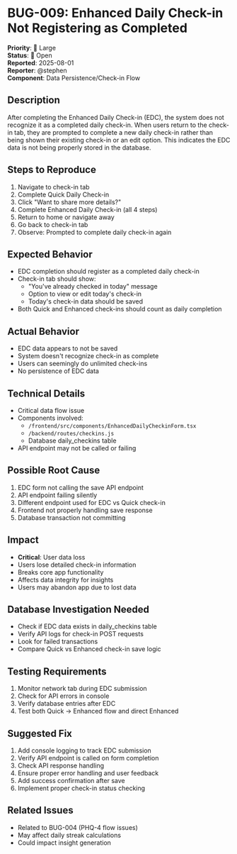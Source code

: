 # BUG-009: Enhanced Daily Check-in Not Registering as Completed

**Priority**: 🔴 Large  
**Status**: 🔄 Open  
**Reported**: 2025-08-01  
**Reporter**: @stephen  
**Component**: Data Persistence/Check-in Flow  

## Description
After completing the Enhanced Daily Check-in (EDC), the system does not recognize it as a completed daily check-in. When users return to the check-in tab, they are prompted to complete a new daily check-in rather than being shown their existing check-in or an edit option. This indicates the EDC data is not being properly stored in the database.

## Steps to Reproduce
1. Navigate to check-in tab
2. Complete Quick Daily Check-in
3. Click "Want to share more details?"
4. Complete Enhanced Daily Check-in (all 4 steps)
5. Return to home or navigate away
6. Go back to check-in tab
7. Observe: Prompted to complete daily check-in again

## Expected Behavior
- EDC completion should register as a completed daily check-in
- Check-in tab should show:
  - "You've already checked in today" message
  - Option to view or edit today's check-in
  - Today's check-in data should be saved
- Both Quick and Enhanced check-ins should count as daily completion

## Actual Behavior
- EDC data appears to not be saved
- System doesn't recognize check-in as complete
- Users can seemingly do unlimited check-ins
- No persistence of EDC data

## Technical Details
- Critical data flow issue
- Components involved:
  - `/frontend/src/components/EnhancedDailyCheckinForm.tsx`
  - `/backend/routes/checkins.js`
  - Database daily_checkins table
- API endpoint may not be called or failing

## Possible Root Cause
1. EDC form not calling the save API endpoint
2. API endpoint failing silently
3. Different endpoint used for EDC vs Quick check-in
4. Frontend not properly handling save response
5. Database transaction not committing

## Impact
- **Critical**: User data loss
- Users lose detailed check-in information
- Breaks core app functionality
- Affects data integrity for insights
- Users may abandon app due to lost data

## Database Investigation Needed
- Check if EDC data exists in daily_checkins table
- Verify API logs for check-in POST requests
- Look for failed transactions
- Compare Quick vs Enhanced check-in save logic

## Testing Requirements
1. Monitor network tab during EDC submission
2. Check for API errors in console
3. Verify database entries after EDC
4. Test both Quick → Enhanced flow and direct Enhanced

## Suggested Fix
1. Add console logging to track EDC submission
2. Verify API endpoint is called on form completion
3. Check API response handling
4. Ensure proper error handling and user feedback
5. Add success confirmation after save
6. Implement proper check-in status checking

## Related Issues
- Related to BUG-004 (PHQ-4 flow issues)
- May affect daily streak calculations
- Could impact insight generation